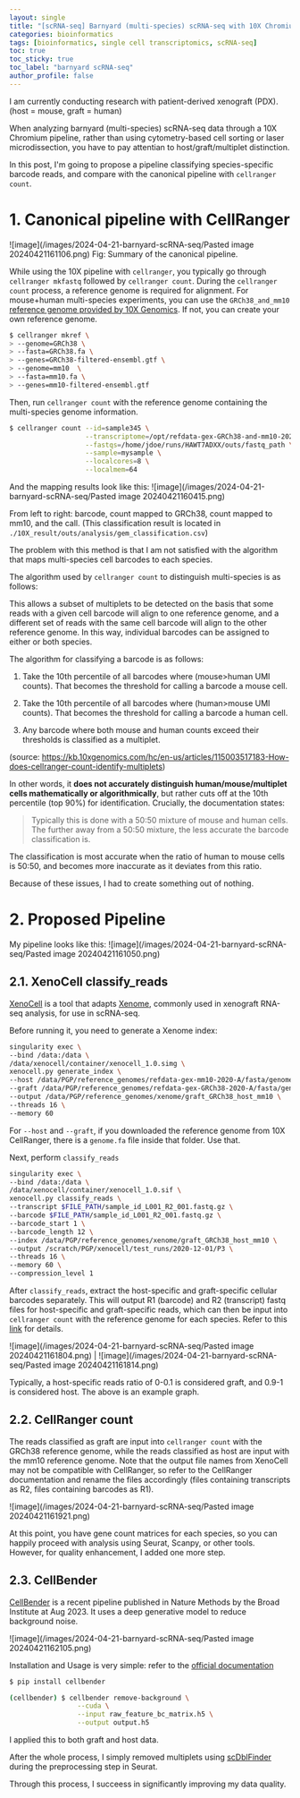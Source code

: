 ```yaml
---
layout: single
title: "[scRNA-seq] Barnyard (multi-species) scRNA-seq with 10X Chromium: classifying species-specific barcode reads"
categories: bioinformatics
tags: [bioinformatics, single cell transcriptomics, scRNA-seq]
toc: true
toc_sticky: true
toc_label: "barnyard scRNA-seq"
author_profile: false
---
```



I am currently conducting research with patient-derived xenograft (PDX). (host = mouse, graft = human)

When analyzing barnyard (multi-species) scRNA-seq data through a 10X Chromium pipeline, rather than using cytometry-based cell sorting or laser microdissection, you have to pay attentian to host/graft/multiplet distinction.

In this post, I'm going to propose a pipeline classifying species-specific barcode reads, and compare with the canonical pipeline with `cellranger count`.

# 1. Canonical pipeline with CellRanger

![image](/images/2024-04-21-barnyard-scRNA-seq/Pasted image 20240421161106.png)
Fig: Summary of the canonical pipeline.

While using the 10X pipeline with `cellranger`, you typically go through `cellranger mkfastq` followed by `cellranger count`. During the `cellranger count` process, a reference genome is required for alignment. For mouse+human multi-species experiments, you can use the `GRCh38_and_mm10` [reference genome provided by 10X Genomics](https://www.10xgenomics.com/support/software/cell-ranger/downloads/cr-ref-build-steps). If not, you can create your own reference genome.

```bash
$ cellranger mkref \
> --genome=GRCh38 \
> --fasta=GRCh38.fa \
> --genes=GRCh38-filtered-ensembl.gtf \
> --genome=mm10  \
> --fasta=mm10.fa \
> --genes=mm10-filtered-ensembl.gtf
```

Then, run `cellranger count` with the reference genome containing the multi-species genome information.

```bash
$ cellranger count --id=sample345 \
                   --transcriptome=/opt/refdata-gex-GRCh38-and-mm10-2020-A \
                   --fastqs=/home/jdoe/runs/HAWT7ADXX/outs/fastq_path \
                   --sample=mysample \
                   --localcores=8 \
                   --localmem=64
```


And the mapping results look like this:
![image](/images/2024-04-21-barnyard-scRNA-seq/Pasted image 20240421160415.png)

From left to right: barcode, count mapped to GRCh38, count mapped to mm10, and the call.
(This classification result is located in `./10X_result/outs/analysis/gem_classification.csv`)

The problem with this method is that I am not satisfied with the algorithm that maps multi-species cell barcodes to each species. 

The algorithm used by `cellranger count` to distinguish multi-species is as follows:

<aside>
This allows a subset of multiplets to be detected on the basis that some reads with a given cell barcode will align to one reference genome, and a different set of reads with the same cell barcode will align to the other reference genome. In this way, individual barcodes can be assigned to either or both species.

The algorithm for classifying a barcode is as follows:

1. Take the 10th percentile of all barcodes where (mouse>human UMI counts). That becomes the threshold for calling a barcode a mouse cell.
    
2. Take the 10th percentile of all barcodes where (human>mouse UMI counts). That becomes the threshold for calling a barcode a human cell.
    
3. Any barcode where both mouse and human counts exceed their thresholds is classified as a multiplet.
</aside>

(source: https://kb.10xgenomics.com/hc/en-us/articles/115003517183-How-does-cellranger-count-identify-multiplets)

In other words, it **does not accurately distinguish human/mouse/multiplet cells mathematically or algorithmically**, but rather cuts off at the 10th percentile (top 90%) for identification. Crucially, the documentation states:

> Typically this is done with a 50:50 mixture of mouse and human cells. The further away from a 50:50 mixture, the less accurate the barcode classification is.

The classification is most accurate when the ratio of human to mouse cells is 50:50, and becomes more inaccurate as it deviates from this ratio.

Because of these issues, I had to create something out of nothing.

# 2. Proposed Pipeline

My pipeline looks like this:
![image](/images/2024-04-21-barnyard-scRNA-seq/Pasted image 20240421161050.png)

## 2.1. XenoCell classify_reads

[XenoCell](https://bmcmedgenomics.biomedcentral.com/articles/10.1186/s12920-021-00872-8) is a tool that adapts [Xenome](https://academic.oup.com/bioinformatics/article/28/12/i172/269972), commonly used in xenograft RNA-seq analysis, for use in scRNA-seq. 

Before running it, you need to generate a Xenome index:

```bash
singularity exec \
--bind /data:/data \
/data/xenocell/container/xenocell_1.0.simg \
xenocell.py generate_index \
--host /data/PGP/reference_genomes/refdata-gex-mm10-2020-A/fasta/genome.fa \
--graft /data/PGP/reference_genomes/refdata-gex-GRCh38-2020-A/fasta/genome.fa \
--output /data/PGP/reference_genomes/xenome/graft_GRCh38_host_mm10 \
--threads 16 \
--memory 60
```
For `--host` and `--graft`, if you downloaded the reference genome from 10X CellRanger, there is a `genome.fa` file inside that folder. Use that.

Next, perform `classify_reads`
```bash
singularity exec \
--bind /data:/data \
/data/xenocell/container/xenocell_1.0.sif \
xenocell.py classify_reads \
--transcript $FILE_PATH/sample_id_L001_R2_001.fastq.gz \
--barcode $FILE_PATH/sample_id_L001_R2_001.fastq.gz \
--barcode_start 1 \
--barcode_length 12 \
--index /data/PGP/reference_genomes/xenome/graft_GRCh38_host_mm10 \
--output /scratch/PGP/xenocell/test_runs/2020-12-01/P3 \
--threads 16 \
--memory 60 \
--compression_level 1
```

After `classify_reads`, extract the host-specific and graft-specific cellular barcodes separately. This will output R1 (barcode) and R2 (transcript) fastq files for host-specific and graft-specific reads, which can then be input into `cellranger count` with the reference genome for each species. 
Refer to this [link](https://gitlab.com/XenoCell/XenoCell/-/tree/master/examples/GSE128195/P3) for details.

![image](/images/2024-04-21-barnyard-scRNA-seq/Pasted image 20240421161804.png) | ![image](/images/2024-04-21-barnyard-scRNA-seq/Pasted image 20240421161814.png)

Typically, a host-specific reads ratio of 0-0.1 is considered graft, and 0.9-1 is considered host. The above is an example graph.

## 2.2. CellRanger count

The reads classified as graft are input into `cellranger count` with the GRCh38 reference genome, while the reads classified as host are input with the mm10 reference genome. Note that the output file names from XenoCell may not be compatible with CellRanger, so refer to the CellRanger documentation and rename the files accordingly (files containing transcripts as R2, files containing barcodes as R1).

![image](/images/2024-04-21-barnyard-scRNA-seq/Pasted image 20240421161921.png)

At this point, you have gene count matrices for each species, so you can happily proceed with analysis using Seurat, Scanpy, or other tools. However, for quality enhancement, I added one more step.

## 2.3. CellBender

[CellBender](https://www.nature.com/articles/s41592-023-01943-7) is a recent pipeline published in Nature Methods by the Broad Institute at Aug 2023. It uses a deep generative model to reduce background noise.

![image](/images/2024-04-21-barnyard-scRNA-seq/Pasted image 20240421162105.png)

Installation and Usage is very simple: refer to the [official documentation](https://cellbender.readthedocs.io/en/latest/installation/index.html)

```bash
$ pip install cellbender
```

```bash
(cellbender) $ cellbender remove-background \
                 --cuda \
                 --input raw_feature_bc_matrix.h5 \
                 --output output.h5
```

I applied this to both graft and host data.

After the whole process, I simply removed multiplets using [scDblFinder](https://bioconductor.org/packages/release/bioc/html/scDblFinder.html) during the preprocessing step in Seurat.

Through this process, I succeess in significantly improving my data quality.